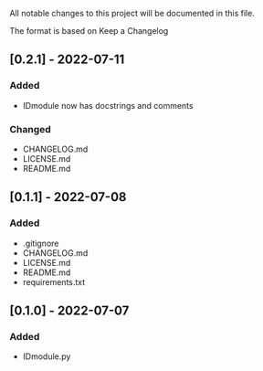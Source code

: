 ﻿All notable changes to this project will be documented in this file.

The format is based on Keep a Changelog

## [0.2.1] - 2022-07-11
### Added
  - IDmodule now has docstrings and comments 
### Changed
  - CHANGELOG.md
  - LICENSE.md
  - README.md

## [0.1.1] - 2022-07-08
### Added
  - .gitignore
  - CHANGELOG.md
  - LICENSE.md
  - README.md
  - requirements.txt
  
## [0.1.0] - 2022-07-07
### Added
  - IDmodule.py
  
